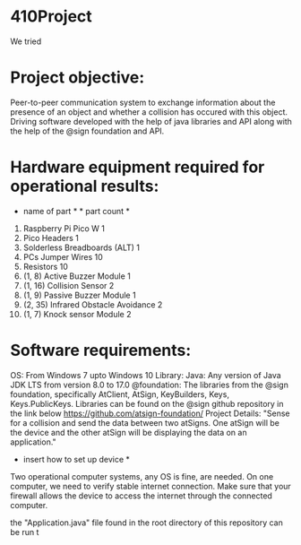 # 410Project
We tried
# Project objective:
Peer-to-peer communication system to exchange information about
the presence of an object and whether a collision has occured
with this object. Driving software developed with the help of
java libraries and API along with the help of the @sign foundation and API.

# Hardware equipment required for operational results: 
  * name of part *                                             * part count *
1.  Raspberry Pi Pico W                                              1
2.  Pico Headers                                                     1
3.  Solderless Breadboards (ALT)                                     1      
4.  PCs Jumper Wires                                                 10
5.  Resistors	                                                     10
6.  (1, 8) Active Buzzer Module                                      1
7.  (1, 16) Collision Sensor                                         2
8.  (1, 9) Passive Buzzer Module                                     1
9.  (2, 35) Infrared Obstacle Avoidance                              2    
10. (1, 7) Knock sensor Module                                       2	

# Software requirements: 

OS: From Windows 7 upto Windows 10
Library: 
    Java: Any version of Java JDK LTS from version 8.0 to 17.0
    @foundation: The libraries from the @sign foundation, specifically
                 AtClient, AtSign, KeyBuilders, Keys, Keys.PublicKeys.
                 Libraries can be found on the @sign github repository
                 in the link below
                 https://github.com/atsign-foundation/
Project Details:
"Sense for a collision and send the data between two atSigns.
One atSign will be the device and the other atSign will 
be displaying the data on an application."

* insert how to set up device *

Two operational computer systems, any OS is fine, are needed.
On one computer, we need to verify stable internet connection.
Make sure that your firewall allows the device to access the internet
through the connected computer.


the "Application.java" file found in the 
root directory of this repository can be run t
